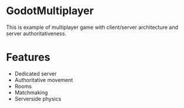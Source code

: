 # GodotMultiplayer

This is example of multiplayer game with client/server architecture and server authoritativeness.

# Features

  - Dedicated server
  - Authoritative movement
  - Rooms
  - Matchmaking
  - Serverside physics
